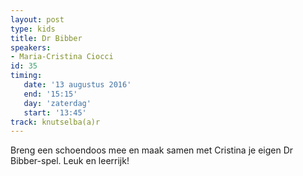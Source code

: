 ```yaml
---
layout: post
type: kids
title: Dr Bibber
speakers:
- Maria-Cristina Ciocci
id: 35
timing: 
   date: '13 augustus 2016'
   end: '15:15'
   day: 'zaterdag'
   start: '13:45'
track: knutselba(a)r
---
```

Breng een schoendoos mee en maak samen met Cristina je eigen Dr Bibber-spel. Leuk en leerrijk!